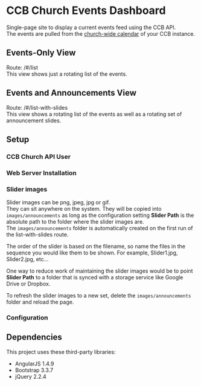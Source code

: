 # CCB Church Events Dashboard
Single-page site to display a current events feed using the CCB API.  
The events are pulled from the [church-wide calendar](https://churchcommunitybuilder.force.com/s/article/2040889) of your CCB instance.  

## Events-Only View
Route: /#/list  
This view shows just a rotating list of the events.

## Events and Announcements View
Route: /#/list-with-slides  
This view shows a rotating list of the events as well as a rotating set of
announcement slides.

## Setup

### CCB Church API User

### Web Server Installation

### Slider images
Slider images can be png, jpeg, jpg or gif.  
They can sit anywhere on the system. They will be copied into `images/announcements` as long as the configuration setting **Slider Path** is the absolute path to the folder where the slider images are.  
The `images/announcements` folder is automatically created on the first run of the list-with-slides route.

The order of the slider is based on the filename, so name the files in the sequence you would like them to be shown.
For example, Slider1.jpg, Slider2.jpg, etc...  

One way to reduce work of maintaining the slider images would be to point **Slider Path** to a folder that is synced with a storage service like Google Drive or Dropbox.  

To refresh the slider images to a new set, delete the `images/announcements` folder and reload the page.

### Configuration


## Dependencies
This project uses these third-party libraries:
* AngularJS 1.4.9
* Bootstrap 3.3.7
* jQuery 2.2.4
